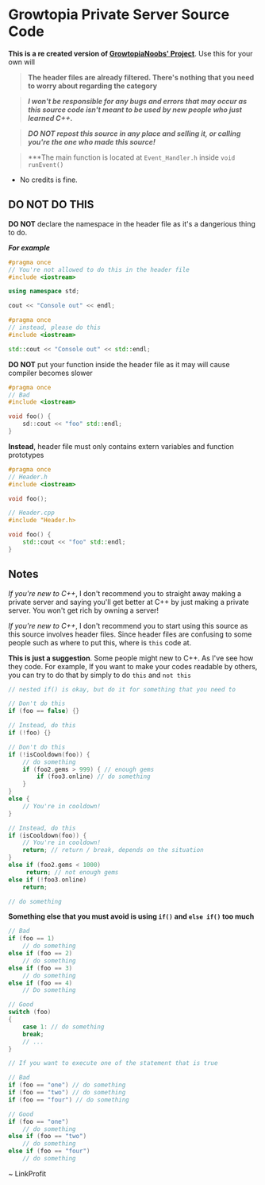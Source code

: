 # Growtopia Private Server Source Code
**This is a re created version of [GrowtopiaNoobs' Project](https://github.com/LucarioGamer/GrowtopiaServer)**. Use this for your own will

> **The header files are already filtered. There's nothing that you need to worry about regarding the category**

> ***I won't be responsible for any bugs and errors that may occur as this source code isn't meant to be used by new people who just learned C++.***

> ***DO NOT repost this source in any place and selling it, or calling you're the one who made this source!***

> ***The main function is located at `Event_Handler.h` inside `void runEvent()`

- No credits is fine.
## DO NOT DO THIS
**DO NOT** declare the namespace in the header file as it's a dangerious thing to do.

***For example***
```c++
#pragma once
// You're not allowed to do this in the header file
#include <iostream>

using namespace std;

cout << "Console out" << endl;
```

```c++
#pragma once
// instead, please do this
#include <iostream>

std::cout << "Console out" << std::endl;
```

**DO NOT** put your function inside the header file as it may will 
cause compiler becomes slower

```c++
#pragma once
// Bad
#include <iostream>

void foo() {
    sd::cout << "foo" std::endl;
}
```

**Instead**, header file must only contains extern variables and function prototypes

```c++
#pragma once
// Header.h
#include <iostream>

void foo();

// Header.cpp
#include "Header.h>

void foo() {
    std::cout << "foo" std::endl;
}
```
## Notes
*If you're new to C++*, I don't recommend you to straight away making a private server
and saying you'll get better at C++ by just making a private server. You won't get rich by owning a server!

*If you're new to C++*, I don't recommend you to start using this source as this source involves header files. 
Since header files are confusing to some people such as where to put this, where is `this` code at.

**This is just a suggestion**. Some people might new to C++. As I've see how they code. For example,
If you want to make your codes readable by others, you can try to do that by simply to do `this` and `not this`

```c++
// nested if() is okay, but do it for something that you need to

// Don't do this
if (foo == false) {}

// Instead, do this
if (!foo) {}

// Don't do this
if (!isCooldown(foo)) {
    // do something
    if (foo2.gems > 999) { // enough gems
        if (foo3.online) // do something
    }
}
else {
    // You're in cooldown!
}

// Instead, do this
if (isCooldown(foo)) {
    // You're in cooldown!
    return; // return / break, depends on the situation
}
else if (foo2.gems < 1000)
     return; // not enough gems
else if (!foo3.online) 
    return;

// do something
```

**Something else that you must avoid is using `if()` and `else if()`
too much**

```c++
// Bad
if (foo == 1) 
    // do something
else if (foo == 2)
    // do something
else if (foo == 3)
    // do something
else if (foo == 4) 
    // Do something

// Good
switch (foo)
{
    case 1: // do something
    break;
    // ...
}

// If you want to execute one of the statement that is true

// Bad
if (foo == "one") // do something
if (foo == "two") // do something
if (foo == "four") // do something

// Good
if (foo == "one") 
    // do something
else if (foo == "two") 
    // do something
else if (foo == "four") 
    // do something
```

~ LinkProfit
